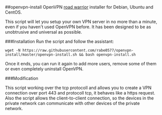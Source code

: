 ##openvpn-install
OpenVPN [road warrior](http://en.wikipedia.org/wiki/Road_warrior_%28computing%29) installer for Debian, Ubuntu and CentOS.

This script will let you setup your own VPN server in no more than a minute, even if you haven't used OpenVPN before. It has been designed to be as unobtrusive and universal as possible.

###Installation
Run the script and follow the assistant:

```
wget -N https://raw.githubusercontent.com/rabe0577/openvpn-install/master/openvpn-install.sh && bash openvpn-install.sh
```

Once it ends, you can run it again to add more users, remove some of them or even completely uninstall OpenVPN.

###Modification

This script working over the tcp protocoll and allows you to create a VPN connection over port 443 and protocoll tcp, it behaves like a https request. Also the script allows the client-to-client connection, so the devices in the private network can communicate with other devices of the private network.